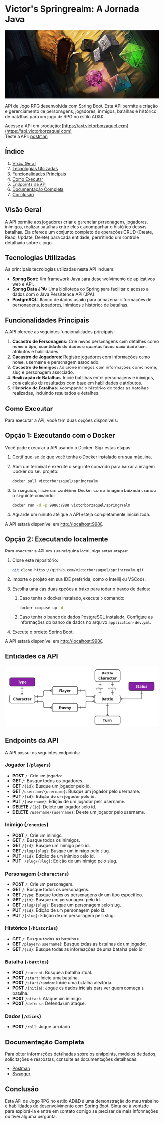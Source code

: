 # Victor's Springrealm: A Jornada Java

![](.github/images/cover.jpg)

API de Jogo RPG desenvolvida com Spring Boot. Esta API permite a criação e gerenciamento de personagens, jogadores, inimigos, batalhas e histórico de batalhas para um jogo de RPG no estilo AD&D.

Acesse a API em produção: [https://api.victorborzaquel.com](https://api.victorborzaquel.com)  
Teste a API: [postman](https://www.postman.com/victorborzaquel/workspace/victor-s-springrealm-a-jornada-java/overview)

## Índice

1. [Visão Geral](#visão-geral)
2. [Tecnologias Utilizadas](#tecnologias-utilizadas)
3. [Funcionalidades Principais](#funcionalidades-principais)
4. [Como Executar](#como-executar)
5. [Endpoints da API](#endpoints-da-api)
6. [Documentação Completa](#documentação-completa)
7. [Conclusão](#conclusão)

## Visão Geral

A API permite aos jogadores criar e gerenciar personagens, jogadores, inimigos, realizar batalhas entre eles e acompanhar o histórico dessas batalhas. Ela oferece um conjunto completo de operações CRUD (Create, Read, Update, Delete) para cada entidade, permitindo um controle detalhado sobre o jogo.

## Tecnologias Utilizadas

As principais tecnologias utilizadas nesta API incluem:

- **Spring Boot:** Um framework Java para desenvolvimento de aplicativos web e API.
- **Spring Data JPA:** Uma biblioteca do Spring para facilitar o acesso a dados com o Java Persistence API (JPA).
- **PostgreSQL:** Banco de dados usado para armazenar informações de personagens, jogadores, inimigos e histórico de batalhas.

## Funcionalidades Principais

A API oferece as seguintes funcionalidades principais:

1. **Cadastro de Personagens:** Crie novos personagens com detalhes como nome e tipo, quantidade de dados e quantas faces cada dado tem, atributos e habilidades.
2. **Cadastro de Jogadores:** Registre jogadores com informações como nome, username e personagem associado.
3. **Cadastro de Inimigos:** Adicione inimigos com informações como nome, slug e personagem associado.
4. **Realização de Batalhas:** Inicie batalhas entre personagens e inimigos, com cálculo de resultados com base em habilidades e atributos.
5. **Histórico de Batalhas:** Acompanhe o histórico de todas as batalhas realizadas, incluindo resultados e detalhes.

## Como Executar
Para executar a API, você tem duas opções disponíveis:

## Opção 1: Executando com o Docker
Você pode executar a API usando o Docker. Siga estas etapas:

1. Certifique-se de que você tenha o Docker instalado em sua máquina.

2. Abra um terminal e execute o seguinte comando para baixar a imagem Docker do seu projeto:

   ```bash
   docker pull victorborzaquel/springrealm
   ```

3. Em seguida, inicie um contêiner Docker com a imagem baixada usando o seguinte comando:

   ```bash
   docker run -d -p 9988:9988 victorborzaquel/springrealm
   ```
4. Aguarde um minuto até que a API esteja completamente inicializada.

A API estará disponível em [http://localhost:9988](http://localhost:9988).

## Opção 2: Executando localmente

Para executar a API em sua máquina local, siga estas etapas:


1. Clone este repositório:

   ```bash
   git clone https://github.com/victorborzaquel/springrealm.git
   ```

2. Importe o projeto em sua IDE preferida, como o Intellij ou VSCode.

3. Escolha uma das duas opções a baixo para rodar o banco de dados:

   1. Caso tenha o docker instalado, execute o comando:

      ```bash
      docker-compose up -d
      ```

   2. Caso tenha o banco de dados PostgreSQL instalado, Configure as informações do banco de dados no arquivo `application-dev.yml`.

4. Execute o projeto Spring Boot.

A API estará disponível em [http://localhost:9988](http://localhost:9988).

## Entidades da API

![](./.github/images/entities.png)

## Endpoints da API

A API possui os seguintes endpoints:  

### Jogador (`/players`)

- **POST** `/`: Crie um jogador.
- **GET** `/`: Busque todos os jogadores.
- **GET** `/{id}`: Busque um jogador pelo id.
- **GET** `/username/{username}`: Busque um jogador pelo username.
- **PUT** `/{id}`: Edição de um jogador pelo id.
- **PUT** `/{username}`: Edição de um jogador pelo username.
- **DELETE** `/{id}`: Delete um jogador pelo id.
- **DELETE** `/username/{username}`: Delete um jogador pelo username.

### Inimigo (`/enemies`)

- **POST** `/`: Crie um inimigo.
- **GET** `/`: Busque todos os inimigos.
- **GET** `/{id}`: Busque um inimigo pelo id.
- **GET** `/slug/{slug}`: Busque um inimigo pelo slug.
- **PUT** `/{id}`: Edição de um inimigo pelo id.
- **PUT** ` /slug/{slug}`: Edição de um inimigo pelo slug.

### Personagem (`/characters`)

- **POST** `/`: Crie um personagem.
- **GET** `/`: Busque todos os personagens.
- **GET** `/type`: Busque todos os personagens de um tipo específico.
- **GET** `/{id}`: Busque um personagem pelo id.
- **GET** `/slug/{slug}`: Busque um personagem pelo slug.
- **PUT** `/{id}`: Edição de um personagem pelo id.
- **PUT** `/{slug}`: Edição de um personagem pelo slug.

### Histórico (`/histories`)

- **GET** `/`: Busque todas as batalhas.
- **GET** `/player/{username}`: Busque todas as batalhas de um jogador.
- **GET** `/{id}`: Busque todas as informações de uma batalha pelo id.

### Batalha (`/battles`)

- **POST** `/current`: Busque a batalha atual.
- **POST** `/start`: Inicie uma batalha.
- **POST** `/start/random`: Inicie uma batalha aleatória.
- **POST** `/initial`: Jogue os dados iniciais para ver quem começa a batalha.
- **POST** `/attack`: Ataque um inimigo.
- **POST** `/defense`: Defenda um ataque.

### Dados (`/dices`)

- **POST** `/roll`: Jogue um dado.

## Documentação Completa

Para obter informações detalhadas sobre os endpoints, modelos de dados, solicitações e respostas, consulte as documentações detalhadas:

- [Postman](https://www.postman.com/victorborzaquel/workspace/victor-s-springrealm-a-jornada-java/overview)
- [Swagger](https://api.victorborzaquel.com/swagger-ui/index.html)

## Conclusão

Esta API de Jogo RPG no estilo AD&D é uma demonstração do meu trabalho e habilidades de desenvolvimento com Spring Boot. Sinta-se à vontade para explorá-la e entre em contato comigo se precisar de mais informações ou tiver alguma pergunta.
